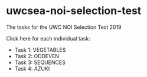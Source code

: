 # uwcsea-noi-selection-test
The tasks for the UWC NOI Selection Test 2019

Click here for each individual task:

 * Task 1: VEGETABLES
 * Task 2: ODDEVEN
 * Task 3: SEQUENCES
 * Task 4: AZUKI
 

